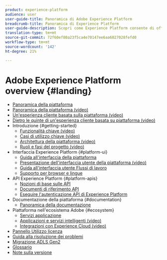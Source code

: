 ```yaml
---
product: experience-platform
audience: user
user-guide-title: Panoramica di Adobe Experience Platform
breadcrumb-title: Panoramica di Experience Platform
user-guide-description: Scopri come Experience Platform consente di offrire esperienze personalizzate ai clienti in tempo reale.
translation-type: tm+mt
source-git-commit: 72f60ef80a23f5ca4e70147ee6aa6027028fefd0
workflow-type: tm+mt
source-wordcount: '142'
ht-degree: 21%

---
```



# Adobe Experience Platform overview {#landing}

* [Panoramica della piattaforma](home.md)
* [Panoramica della piattaforma (video)](video/platform-overview.md)
* [Un&#39;esperienza cliente basata sulla piattaforma (video)](video/customer-experience.md)
* [Dietro le quinte di un&#39;esperienza cliente basata su piattaforma (video)](video/customer-experience-bts.md)
* Introduzione {#getting-started}
   * [Funzionalità chiave (video)](video/key-capabilities.md)
   * [Casi di utilizzo chiave (video)](video/platform-use-cases.md)
   * [Architettura della piattaforma (video)](video/platform-architecture.md)
   * [Ruoli e fasi del progetto (video)](video/roles-project-phases.md)
* Interfaccia Experience Platform  {#platform-ui}
   * [Guida all&#39;interfaccia della piattaforma](ui-guide.md)
   * [Presentazione dell&#39;interfaccia utente della piattaforma (video)](video/platform-ui.md)
   * [Guida all&#39;interfaccia utente Flussi di lavoro](workflows.md)
   * [Supporto per browser e lingue](browser-language-support.md)
*  API Experience Platform {#platform-apis}
   * [Nozioni di base sulle API](api-fundamentals.md)
   * [Documenti di riferimento API](http://www.adobe.com/go/platform-api-reference-en)
   * [Eseguire l&#39;autenticazione  API di Experience Platform](http://www.adobe.com/go/platform-api-authentication-en)
* Documentazione della piattaforma {#documentation}
   * [Panoramica della documentazione](documentation/overview.md)
* Piattaforma nell&#39;ecosistema  Adobe {#ecosystem}
   * [Servizi applicazione](application-services.md)
   * [Applicazioni e servizi intelligenti (video)](video/application-intelligent-services.md)
   * [Integrazioni con  Experience Cloud (video)](video/experience-cloud-integrations.md)
* [Pannello Utilizzo licenza](license-usage-dashboard.md)
* [Guida alla risoluzione dei problemi](troubleshooting.md)
* [Migrazione ADLS Gen2](adls2-gen2-migration.md)
* [Glossario](glossary.md)
* [Note sulla versione](https://www.adobe.com/go/platform-release-notes-en)
